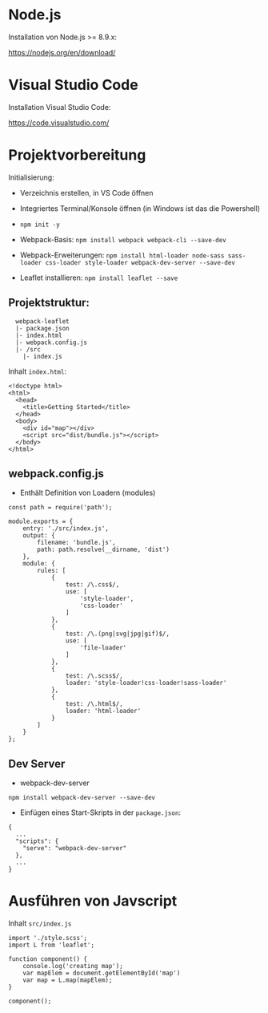 # Node.js

Installation von Node.js >= 8.9.x:

https://nodejs.org/en/download/ 

# Visual Studio Code

Installation Visual Studio Code:

https://code.visualstudio.com/

# Projektvorbereitung

Initialisierung:

* Verzeichnis erstellen, in VS Code öffnen
* Integriertes Terminal/Konsole öffnen (in Windows ist das die Powershell)
* `npm init -y`
* Webpack-Basis: `npm install webpack webpack-cli --save-dev`
* Webpack-Erweiterungen: `npm install html-loader node-sass sass-loader css-loader style-loader webpack-dev-server --save-dev`

* Leaflet installieren: `npm install leaflet --save`

## Projektstruktur:

```
  webpack-leaflet
  |- package.json
  |- index.html
  |- webpack.config.js
  |- /src
    |- index.js
```

Inhalt `index.html`:

```
<!doctype html>
<html>
  <head>
    <title>Getting Started</title>
  </head>
  <body>
    <div id="map"></div>
    <script src="dist/bundle.js"></script>
  </body>
</html>
```

## webpack.config.js

* Enthält Definition von Loadern (modules)

```
const path = require('path');

module.exports = {
    entry: './src/index.js',
    output: {
        filename: 'bundle.js',
        path: path.resolve(__dirname, 'dist')
    },
    module: {
        rules: [
            {
                test: /\.css$/,
                use: [
                    'style-loader',
                    'css-loader'
                ]
            },
            {
                test: /\.(png|svg|jpg|gif)$/,
                use: [
                    'file-loader'
                ]
            },
            {
                test: /\.scss$/,
                loader: 'style-loader!css-loader!sass-loader'
            },
            {
                test: /\.html$/,
                loader: 'html-loader'
            }
        ]
    }
};

```

## Dev Server

* webpack-dev-server

`npm install webpack-dev-server --save-dev`

* Einfügen eines Start-Skripts in der `package.json`:

```
{
  ...
  "scripts": {
    "serve": "webpack-dev-server"
  },
  ...
}
```

# Ausführen von Javscript

Inhalt `src/index.js`
```
import './style.scss';
import L from 'leaflet';

function component() {
    console.log('creating map');
    var mapElem = document.getElementById('map')
    var map = L.map(mapElem);
}

component();
```

